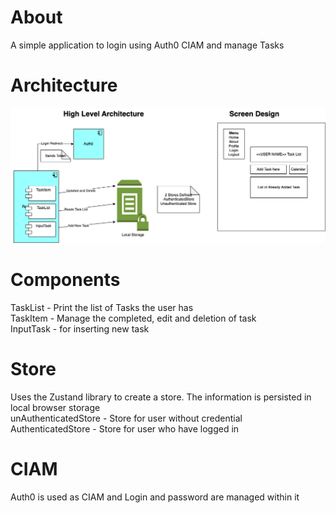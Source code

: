 # About
A simple application to login using Auth0 CIAM and manage Tasks

# Architecture
<img src="Task-App.png">

# Components
TaskList - Print the list of Tasks the user has
<br>TaskItem - Manage the completed, edit and deletion of task
<br>InputTask - for inserting new task

# Store
Uses the Zustand library to create a store. The information is persisted in local browser storage
<br>unAuthenticatedStore - Store for user without credential
<br>AuthenticatedStore - Store for user who have logged in

# CIAM
Auth0 is used as CIAM and Login and password are managed within it



